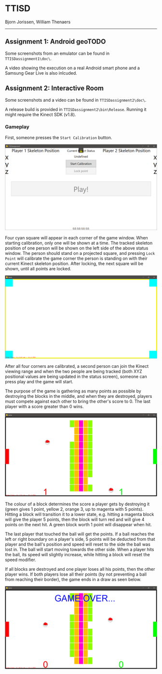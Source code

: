 # TTISD

Bjorn Jorissen, William Thenaers

------

## Assignment 1: Android geoTODO

Some screenshots from an emulator can be found in `TTISDassignment1\doc\`.

A video showing the execution on a real Android smart phone and a Samsung Gear Live is also inlcuded.

## Assignment 2: Interactive Room

Some screenshots and a video can be found in `TTISDassignment2\doc\`.

A release build is provided in `TTISDassignment2\bin\Release`.
Running it might require the Kinect SDK (v1.8).

### Gameplay

First, someone presses the `Start Calibration` button.

![1_Start_info_screen](TTISDassignment2\doc\1_Start_info_screen.png)

Four cyan square will appear in each corner of the game window. When starting calibration, only one will be shown at a time. The tracked skeleton position of one person will be shown on the left side of the above status window. The person should stand on a projected square, and pressing `Lock Point` will calibrate the game corner the person is standing on with their current Kinect skeleton position. After locking, the next square will be shown, until all points are locked.

![1_Start_info_screen](TTISDassignment2\doc\2_Game_calibration_points.png)

After all four corners are calibrated, a second person can join the Kinect viewing range and when the two people are being tracked (both XYZ positional values are being updated in the status screen), someone can press play and the game will start.

The purpose of the game is gathering as many points as possible by destroying the blocks in the middle, and when they are destroyed, players must compete against each other to bring the other's score to 0. The last player with a score greater than 0 wins.

![1_Start_info_screen](TTISDassignment2\doc\3_Game_start.png)

The colour of a block determines the score a player gets by destroying it (green gives 1 point, yellow 2, orange 3, up to magenta with 5 points). Hitting a block will transition it to a lower state, e.g. hitting a magenta block will give the player 5 points, then the block will turn red and will give 4 points on the next hit. A green block worth 1 point will disappear when hit. 

The last player that touched the ball will get the points. If a ball reaches the left or right boundary on a player's side, 5 points will be deducted from that player and the ball's position and speed will reset to the side the ball was lost in. The ball will start moving towards the other side. When a player hits the ball, its speed will slightly increase, while hitting a block will reset the speed modifier.

If all blocks are destroyed and one player loses all his points, then the other player wins. If both players lose all their points (by not preventing a ball from reaching their border), the game ends in a draw as seen below.

![1_Start_info_screen](TTISDassignment2\doc\4_Game_draw.png)